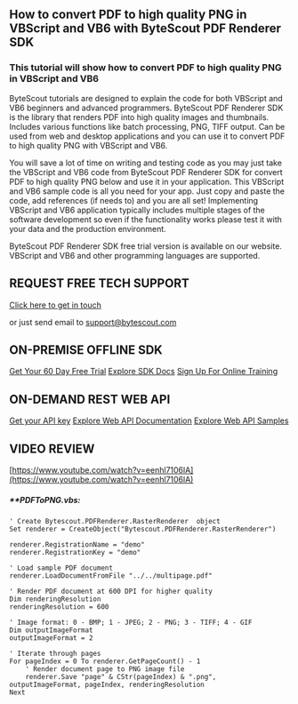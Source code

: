 ## How to convert PDF to high quality PNG in VBScript and VB6 with ByteScout PDF Renderer SDK

### This tutorial will show how to convert PDF to high quality PNG in VBScript and VB6

ByteScout tutorials are designed to explain the code for both VBScript and VB6 beginners and advanced programmers. ByteScout PDF Renderer SDK is the library that renders PDF into high quality images and thumbnails. Includes various functions like batch processing, PNG, TIFF output. Can be used from web and desktop applications and you can use it to convert PDF to high quality PNG with VBScript and VB6.

You will save a lot of time on writing and testing code as you may just take the VBScript and VB6 code from ByteScout PDF Renderer SDK for convert PDF to high quality PNG below and use it in your application. This VBScript and VB6 sample code is all you need for your app. Just copy and paste the code, add references (if needs to) and you are all set! Implementing VBScript and VB6 application typically includes multiple stages of the software development so even if the functionality works please test it with your data and the production environment.

ByteScout PDF Renderer SDK free trial version is available on our website. VBScript and VB6 and other programming languages are supported.

## REQUEST FREE TECH SUPPORT

[Click here to get in touch](https://bytescout.zendesk.com/hc/en-us/requests/new?subject=ByteScout%20PDF%20Renderer%20SDK%20Question)

or just send email to [support@bytescout.com](mailto:support@bytescout.com?subject=ByteScout%20PDF%20Renderer%20SDK%20Question) 

## ON-PREMISE OFFLINE SDK 

[Get Your 60 Day Free Trial](https://bytescout.com/download/web-installer?utm_source=github-readme)
[Explore SDK Docs](https://bytescout.com/documentation/index.html?utm_source=github-readme)
[Sign Up For Online Training](https://academy.bytescout.com/)


## ON-DEMAND REST WEB API

[Get your API key](https://pdf.co/documentation/api?utm_source=github-readme)
[Explore Web API Documentation](https://pdf.co/documentation/api?utm_source=github-readme)
[Explore Web API Samples](https://github.com/bytescout/ByteScout-SDK-SourceCode/tree/master/PDF.co%20Web%20API)

## VIDEO REVIEW

[https://www.youtube.com/watch?v=eenhl7106lA](https://www.youtube.com/watch?v=eenhl7106lA)




<!-- code block begin -->

##### ****PDFToPNG.vbs:**
    
```
' Create Bytescout.PDFRenderer.RasterRenderer  object
Set renderer = CreateObject("Bytescout.PDFRenderer.RasterRenderer")

renderer.RegistrationName = "demo"
renderer.RegistrationKey = "demo"

' Load sample PDF document
renderer.LoadDocumentFromFile "../../multipage.pdf"

' Render PDF document at 600 DPI for higher quality
Dim renderingResolution
renderingResolution = 600

' Image format: 0 - BMP; 1 - JPEG; 2 - PNG; 3 - TIFF; 4 - GIF
Dim outputImageFormat
outputImageFormat = 2

' Iterate through pages
For pageIndex = 0 To renderer.GetPageCount() - 1
	' Render document page to PNG image file
	renderer.Save "page" & CStr(pageIndex) & ".png", outputImageFormat, pageIndex, renderingResolution
Next



```

<!-- code block end -->